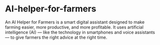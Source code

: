 # AI-helper-for-farmers
An AI Helper for Farmers is a smart digital assistant designed to make farming easier, more productive, and more profitable. It uses artificial intelligence (AI) — like the technology in smartphones and voice assistants — to give farmers the right advice at the right time.
